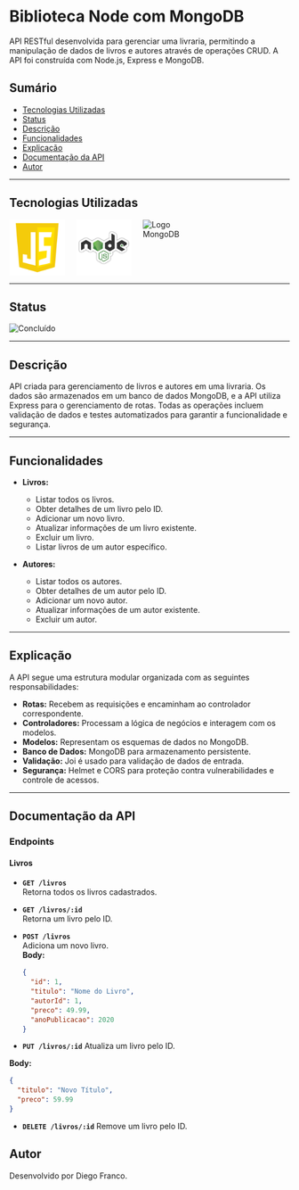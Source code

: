# Biblioteca Node com MongoDB

API RESTful desenvolvida para gerenciar uma livraria, permitindo a manipulação de dados de livros e autores através de operações CRUD. A API foi construída com Node.js, Express e MongoDB.

## Sumário

- [Tecnologias Utilizadas](#tecnologias-utilizadas)
- [Status](#status)
- [Descrição](#descrição)
- [Funcionalidades](#funcionalidades)
- [Explicação](#explicação)
- [Documentação da API](#documentação-da-api)
- [Autor](#autor)

---

## Tecnologias Utilizadas

<div style="display: flex; flex-direction: row;">
  <div style="margin-right: 20px; display: flex; justify-content: flex-start;">
    <img src="images/js.png" alt="Logo JavaScript" width="100"/>
  </div>
  <div style="margin-right: 20px; display: flex; justify-content: flex-start;">
    <img src="images/node.png" alt="Logo Node.js" width="100"/>
  </div>
  <div style="margin-right: 20px; display: flex; justify-content: flex-start;">
    <img src="img/mongodb.png" alt="Logo MongoDB" width="100"/>
  </div>
</div>

---

## Status

![Concluído](http://img.shields.io/static/v1?label=STATUS&message=CONCLUIDO&color=GREEN&style=for-the-badge)

---

## Descrição

API criada para gerenciamento de livros e autores em uma livraria. Os dados são armazenados em um banco de dados MongoDB, e a API utiliza Express para o gerenciamento de rotas. Todas as operações incluem validação de dados e testes automatizados para garantir a funcionalidade e segurança.

---

## Funcionalidades

- **Livros:**

  - Listar todos os livros.
  - Obter detalhes de um livro pelo ID.
  - Adicionar um novo livro.
  - Atualizar informações de um livro existente.
  - Excluir um livro.
  - Listar livros de um autor específico.

- **Autores:**
  - Listar todos os autores.
  - Obter detalhes de um autor pelo ID.
  - Adicionar um novo autor.
  - Atualizar informações de um autor existente.
  - Excluir um autor.

---

## Explicação

A API segue uma estrutura modular organizada com as seguintes responsabilidades:

- **Rotas:** Recebem as requisições e encaminham ao controlador correspondente.
- **Controladores:** Processam a lógica de negócios e interagem com os modelos.
- **Modelos:** Representam os esquemas de dados no MongoDB.
- **Banco de Dados:** MongoDB para armazenamento persistente.
- **Validação:** Joi é usado para validação de dados de entrada.
- **Segurança:** Helmet e CORS para proteção contra vulnerabilidades e controle de acessos.

---

## Documentação da API

### **Endpoints**

#### **Livros**

- **`GET /livros`**  
  Retorna todos os livros cadastrados.

- **`GET /livros/:id`**  
  Retorna um livro pelo ID.

- **`POST /livros`**  
   Adiciona um novo livro.  
   **Body:**
  ```json
  {
    "id": 1,
    "titulo": "Nome do Livro",
    "autorId": 1,
    "preco": 49.99,
    "anoPublicacao": 2020
  }
  ```
- **`PUT /livros/:id`**
  Atualiza um livro pelo ID.

**Body:**

```json
{
  "titulo": "Novo Título",
  "preco": 59.99
}
```

- **`DELETE /livros/:id`**
  Remove um livro pelo ID.

## Autor

Desenvolvido por Diego Franco.
<!-- 
Rotas são os garçons: Eles recebem os pedidos dos clientes (requisições) e levam para a cozinha (controller).
Controller é a cozinha: Ele prepara o pedido, pegando os ingredientes no estoque (model).
Model é o estoque: Ele pega os dados do banco de dados, como pegar ingredientes no depósito.
Resposta: O garçom (rota) entrega o pedido pronto (dados) para o cliente.
Cada um tem sua função e todos trabalham juntos para que o cliente receba o que pediu!

As rotas (ex.: routes/livros.js): Recebem as requisições dos clientes (ex.: GET /livros) e as encaminham para o controller.
O controller (ex.: controllers/LivroController.js): Processa a lógica do pedido e consulta o banco de dados através do model.
O model (ex.: models/Livro.js): Interage diretamente com o banco de dados, pegando ou salvando as informações necessárias.
Resposta (rota): A rota devolve os dados processados pelo controller para o cliente.
Cada arquivo tem sua responsabilidade, e juntos fazem a API funcionar corretamente! -->
